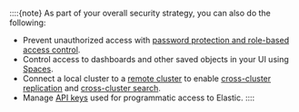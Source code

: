 ::::{note}
As part of your overall security strategy, you can also do the following:

* Prevent unauthorized access with [password protection and role-based access control](/deploy-manage/users-roles.md).
* Control access to dashboards and other saved objects in your UI using [Spaces](/deploy-manage/manage-spaces.md).
* Connect a local cluster to a [remote cluster](/deploy-manage/remote-clusters.md) to enable [cross-cluster replication](/deploy-manage/tools/cross-cluster-replication.md) and [cross-cluster search](/solutions/search/cross-cluster-search.md).
* Manage [API keys](/deploy-manage/api-keys.md) used for programmatic access to Elastic.
::::